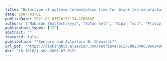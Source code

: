 ```yaml
---
title: "Detection of optimum fermentation time for black tea manufacturing using electronic nose"
date: 2007-03-01
publishDate: 2021-02-07T20:57:34.270060Z
authors: ["Nabarun Bhattacharyya", "Sohan Seth", "Bipan Tudu", "Pradip Tamuly", "Arun Jana", "Devdulal Ghosh", "Rajib Bandyopadhyay", "Manabendra Bhuyan", "Santanu Sabhapandit"]
publication_types: ["2"]
abstract: ""
featured: false
publication: "*Sensors and Actuators B: Chemical*"
url_pdf: "https://linkinghub.elsevier.com/retrieve/pii/S0925400506004965"
doi: "10.1016/j.snb.2006.07.013"
---
```


